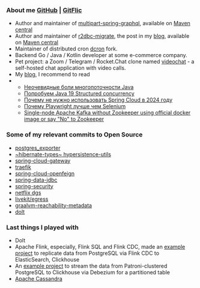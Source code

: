 ### About me [GitHub](https://github.com/nkonev) | [GitFlic](https://gitflic.ru/user/nkonev)

- Author and maintainer of [multipart-spring-graphql](https://github.com/nkonev/multipart-spring-graphql), available on [Maven central](https://repo.maven.apache.org/maven2/name/nkonev/multipart-spring-graphql/)
- Author and maintainer of [r2dbc-migrate](https://github.com/nkonev/r2dbc-migrate), the post in my [blog](https://nkonev.name/post/136), available on [Maven central](https://repo.maven.apache.org/maven2/name/nkonev/r2dbc-migrate/)
- Maintainer of distributed cron [dcron](https://github.com/nkonev/dcron) fork.
- Backend Go / Java / Kotlin developer at some e-commerce company.
- Pet project: a Zoom / Telegram / Rocket.Chat clone named [videochat](https://github.com/nkonev/videochat) - a self-hosted chat application with video calls.
- My [blog](https://nkonev.name), I recommend to read
- - [Неочевидные боли многопоточности Java](https://nkonev.name/post/196)
  - [Попробуем Java 19 Structured concurrency](https://nkonev.name/post/186)
  - [Почему не нужно использовать Spring Cloud в 2024 году](https://nkonev.name/post/332)
  - [Почему Playwright лучше чем Selenium](https://nkonev.name/post/327)
  - [Single-node Apache Kafka without Zookeeper using official docker image or say "No" to Zookeeper](https://nkonev.name/post/338)


### Some of my relevant commits to Open Source

- [postgres_exporter](https://github.com/prometheus-community/postgres_exporter/commits?author=nkonev)
- [~hibernate-types~ hypersistence-utils](https://github.com/vladmihalcea/hypersistence-utils/commits?author=nkonev)
- [spring-cloud-gateway](https://github.com/spring-cloud/spring-cloud-gateway/commits?author=nkonev)
- [traefik](https://github.com/traefik/traefik/commits?author=nkonev)
- [spring-cloud-openfeign](https://github.com/spring-cloud/spring-cloud-openfeign/commits?author=nkonev)
- [spring-data-jdbc](https://github.com/spring-projects/spring-data-relational/commits?author=nkonev)
- [spring-security](https://github.com/spring-projects/spring-security/commits?author=nkonev)
- [netflix dgs](https://github.com/Netflix/dgs-framework/commits?author=nkonev)
- [livekit/egress](https://github.com/livekit/egress/commits?author=nkonev)
- [graalvm-reachability-metadata](https://github.com/oracle/graalvm-reachability-metadata/commits?author=nkonev)
- [dolt](https://github.com/dolthub/dolt/commits?author=nkonev)


### Last things I played with

- Dolt
- Apache Flink, especially, Flink SQL and Flink CDC, made an [example project](https://github.com/nkonev/flink-pipe) to replicate data from PostgreSQL via Flink CDC to ElasticSearch, Clickhouse
- An [example project](https://github.com/nkonev/patroni/tree/debezium) to stream the data from Patroni-clustered PostgreSQL to Clickhouse via Debezium for a partitioned table
- [Apache Cassandra](https://github.com/nkonev/cassandra-example)
